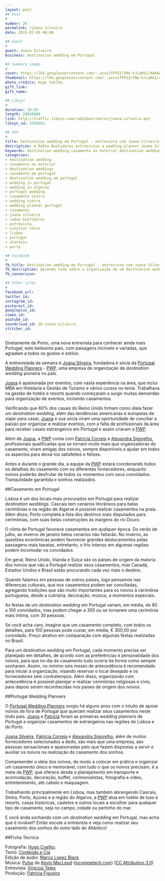```yaml
---
layout: post
## Post
#
number: 26
permalink: /joana-silveira 
date: 2015-02-09 06:00

## Guest
#
guest: Joana Silveira
business: destination wedding em Portugal

## Summary image
#
cover: https://lh6.googleusercontent.com/-_azsx1fPVSI/VNe-hJcaRkI/AAAAAAAABXw/00CGQZ7Ko8g/s800/pwp.jpg
thumbnail: https://lh6.googleusercontent.com/-_azsx1fPVSI/VNe-hJcaRkI/AAAAAAAABXw/00CGQZ7Ko8g/s800/pwp.jpg
photo_credits: Hugo Coelho.
gift_link: 
gift_name: 

## Libsyn
#
duration: 59:56
length: 28926800
link: http://traffic.libsyn.com/radiobastidores/joana-silveira.mp3
libsyn_id: 3350952

## SEO
#
title: Destination wedding em Portugal - entrevista com Joana Silveira da Portual Wedding Planners
description: A Rádio Bastidores entrevistou a wedding planner Joana Silveira que organiza destination weddings em Portugal.
keywords: destination wedding,casamento no exterior,destination weddings,casamento em portugal,destination wedding em portugal,wedding in portugal,wedding in algarve,portugal wedding,casamento sintra,wedding sintra,wedding planner portugal,casamento,joana silveira,radio bastidores,entrevista,vinícius teles,lisboa,portugal,alentejo,porto
categories:
- destination wedding
- casamento no exterior
- destination weddings
- casamento em portugal
- destination wedding em portugal
- wedding in portugal
- wedding in algarve
- portugal wedding
- casamento sintra
- wedding sintra
- wedding planner portugal
- casamento
- joana silveira
- radio bastidores
- entrevista
- vinícius teles
- lisboa
- portugal
- alentejo
- porto

## Facebook
#
fb_title: Destination wedding em Portugal - entrevista com Joana Silveira da Portual Wedding Planners
fb_description: Aprenda tudo sobre a organização de um destination wedding em Portugal com a wedding planner Joana Silveira da Portugal Wedding Planners.
fb_conversion: 

## Other sites
#
facebook_url: 
twitter_id: 
instagram_id: 
pinterest_id: 
googleplus_id: 
vimeo_id: 
youtube_id: 
soundcloud_id: 26-joana-silveira
stitcher_id: 
---
```

Diretamente de Porto, uma nova entrevista para conhecer ainda mais Portugal, este belíssimo país, com paisagens incríveis e variadas, que agradam a todos os gostos e estilos.

A entrevistada da semana é [Joana Silveira][js], fundadora e sócia da [Portugal Wedding Planners][PWP] - [PWP][], uma empresa de organização de *destination wedding* pioneira no país.

[Joana][js] é apaixonada por eventos, com vasta experiência na área, que inclui MBA em Hotelaria e Gestão de Turismo e vários cursos no tema. Trabalhava na gestão de hotéis e resorts quando começaram a surgir muitas demandas para organização de eventos, incluindo casamentos. 

Verificando que 60% dos casais do Reino Unido tinham como ideia fazer um *destination wedding*, além das tendências americanas e europeias de viajar para casar, [Joana][js] e sua sócia viram uma oportunidade de conciliar a paixão por organizar e realizar eventos, com a falta de profissionais da área para receber casais estrangeiros em Portugal e assim criaram a [PWP][].

Além de [Joana][js], a [PWP][] conta com [Patrícia Correia][pc] e [Alexandra Sigorelho][as], profissionais qualificadas que se tornam muito mais que organizadoras do casamento, viram amigas dos noivos, sempre disponíveis a ajudar em todos os aspectos para deixa-los satisfeitos e felizes. 

Antes e durante o grande dia, a equipe da [PWP][] estará coordenando todos os detalhes do casamento com os diferentes fornecedores, enquanto noivos poderão desfrutar de todos os momentos com seus convidados. Tranquilidade garantida e sonhos realizados.

##Casamento em Portugal

Lisboa é um dos locais mais procurados em Portugal para realizar *destination weddings*. Cascais tem cenários litorâneos para belas cerimônias e na região de Algarve é possível realizar casamentos na praia. Além disso, Porto completa a lista dos destinos mais disputados para cerimônias, com suas belas construções às margens do rio Douro. 

O clima de Portugal favorece casamentos em qualquer época. Do verão de julho, ao inverno de janeiro belos cenários não faltarão. No inverno, as questões econômicas podem favorecer grandes deslocamentos pelas passagens mais baratas, entretanto, o frio intenso em algumas regiões podem incomodar os convidados.

Em geral, Reino Unido, Irlanda e Suíça são os países de origem da maioria dos noivos que vão a Portugal realizar seus casamentos, mas Canadá, Estados Unidos e Brasil estão procurando cada vez mais o destino.

Quando falamos em pessoas de outros países, logo pensamos nas diferenças culturais, que nos casamentos podem ser conciliadas, agregando tradições que são muito importantes para os noivos à cerimônia portuguesa, desde a culinária, decoração, música, a momentos especiais.

As festas de um *destination wedding* em Portugal variam, em média, de 80 a 100 convidados, mas podem chegar a 300 ou se tornarem uma cerimônia mais íntima, com 30 pessoas. 

Se você acha caro, imagine que um casamento completo, com todos os detalhes, para 100 pessoas pode custar, em média, € 300,00 por convidado. Preço atrativo em comparação com algumas festas realizadas no Brasil.

Para um *destination wedding* em Portugal, cada momento precisa ser planejado em detalhes, de acordo com as preferências e personalidade dos noivos, para que no dia do casamento tudo ocorra da forma como sempre sonharam. Assim, no mínimo seis meses de antecedência é recomendado para iniciar a organização, visando reservar o local desejado e os fornecedores sem contratempos. Além disso, organizando com antecedência é possível planejar e realizar cerimônias religiosas e civis, para depois serem reconhecidas nos países de origem dos noivos.

##Portugal Wedding Planners 

O [Portugal Wedding Planners][pwp] surgiu há alguns anos com o intuito de apoiar noivos de fora de Portugal que queiram realizar seus casamentos neste lindo país. [Joana][js] e [Patrícia][pc] foram as primeiras *wedding planners* de Portugal a organizar casamentos de estrangeiros nas regiões de Lisboa e do Porto. 

[Joana Silveira][js], [Patrícia Correia][pc] e [Alexandra Sigorelho][as], além de muitos fornecedores selecionados a dedo, são mais que uma empresa, são pessoas sensacionais e apaixonadas pelo que fazem dispostas a servir e auxiliar os noivos na realização do casamento dos sonhos.

Compreender a ideia dos noivos, de modo a colocar em prática e organizar um casamento único e memorável, com tudo o que os noivos precisam, é a meta da [PWP][], que oferece desde o planejamento em transporte e acomodação, decoração, buffet, cerimonialistas, fotografia e vídeo, entretenimento, até cabelo e maquiagem.

Trabalhando principalmente em Lisboa, mas também abrangendo Cascais, Sintra, Porto, Açores e a região do Algarve, a [PWP][] atua em hotéis de luxo e resorts, casas históricas, castelos e outros locais a escolher para qualquer tipo de casamento, seja no campo, cidade ou pertinho do mar.

E você anda sonhando com um *destination wedding* em Portugal, mas acha que é inviável? Então escute a entrevista e veja como realizar seu casamento dos sonhos do outro lado do Atlântico!

##Ficha Técnica

Fotografia: [Hugo Coelho][hc].  
Texto: [Conteúdo e Cia][cia]  
Edição de áudio: [Marco Lopez Bjack][m]  
Música: [Pulse][pm] de [Kevin MacLeod][pm] ([incompetech.com][pm]) ([CC Attribution 3.0][CCA])  
Entrevista: [Vinícius Teles][v]  
Produção: [Patricia Figueira][pf]

[m]: https://www.facebook.com/MarcoLopezOficial
[v]: http://www.viniciusteles.com.br
[cia]: http://conteudoecia.com.br
[pf]: http://www.patriciafigueira.com.br
[CCA]: http://creativecommons.org/licenses/by/3.0/
[pm]: http://incompetech.com/music/royalty-free/index.html?isrc=USUAN1100102


[PWP]: http://www.portugalweddingplanners.com/
[js]: http://www.portugalweddingplanners.com/index/index/page/joanasilveira
[pc]: http://www.portugalweddingplanners.com/index/index/page/patraiciacorreia
[as]: http://www.portugalweddingplanners.com/index/index/page/alexandrasigorelho
[hc]: http://hugocoelho.com/